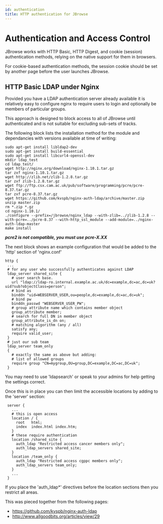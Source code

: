 ```yaml
---
id: authentication
title: HTTP authentication for JBrowse
---
```


# Authentication and Access Control

JBrowse works with HTTP Basic, HTTP Digest, and cookie (session) authentication
methods, relying on the native support for them in browsers.

For cookie-based authentication methods, the session cookie should be set by
another page before the user launches JBrowse.

## HTTP Basic LDAP under Nginx

Provided you have a LDAP authentication server already available it is
relatively easy to configure nginx to require users to login and optionally be
members of particular groups.

This approach is designed to block access to all of JBrowse until authenticated
and is not suitable for excluding sub-sets of tracks.

The following block lists the installation method for the module and
dependancies with versions available at time of writing:

```
sudo apt-get install libldap2-dev
sudo apt-get install build-essential
sudo apt-get install libcurl4-openssl-dev
mkdir ldap_test
cd ldap_test/
wget http://nginx.org/download/nginx-1.10.1.tar.gz
tar zxf nginx-1.10.1.tar.gz
wget http://zlib.net/zlib-1.2.8.tar.gz
tar zxf zlib-1.2.8.tar.gz
wget ftp://ftp.csx.cam.ac.uk/pub/software/programming/pcre/pcre-8.37.tar.gz
tar zxf pcre-8.37.tar.gz
wget https://github.com/kvspb/nginx-auth-ldap/archive/master.zip
unzip master.zip
rm *.zip *.gz
cd nginx-1.10.1/
./configure --prefix=/jbrowse/nginx_ldap --with-zlib=../zlib-1.2.8 --with-pcre=../pcre-8.37 --with-http_ssl_module --add-module=../nginx-auth-ldap-master
make install
```

**_pcre2 is not compatible, you must use pcre-X.XX_**

The next block shows an example configuration that would be added to the 'http'
section of 'nginx.conf'

```
http {
 ...
 # for any user who successfully authenticates against LDAP
 ldap_server shared_site {
   # user search base.
   url "ldap://ldap-ro.internal.example.ac.uk/dc=example,dc=ac,dc=uk?uid?sub?objectClass=person";
   # bind as
   binddn "uid=WEBSERVER_USER,ou=people,dc=example,dc=ac,dc=uk";
   # bind pw
   binddn_passwd "WEBSERVER_USER_PW";
   # group attribute name which contains member object
   group_attribute member;
   # search for full DN in member object
   group_attribute_is_dn on;
   # matching algorithm (any / all)
   satisfy any;
   require valid_user;
 }
 # just our sub team
 ldap_server team_only
 {
   # exactly the same as above but adding:
   # list of allowed groups
   require group "CN=mygroup,OU=group,DC=example,DC=ac,DC=uk";
 }
```

You may need to use 'ldapsearch' or speak to your admins for help getting the
settings correct.

Once this is in place you can then limit the accessible locations by adding to
the 'server' section:

```
 server {
   ...
   # this is open access
   location / {
     root   html;
     index  index.html index.htm;
   }
   # these require authentication
   location /shared_site {
     auth_ldap "Restricted access cancer members only";
     auth_ldap_servers shared_site;
   }
   location /team_only {
     auth_ldap "Restricted access cgppc members only";
     auth_ldap_servers team_only;
   }
   ...
 }
```

If you place the 'auth_ldap\*' directives before the location sections then you
restrict all areas.

This was pieced together from the following pages:

- <https://github.com/kvspb/nginx-auth-ldap>
- <http://www.allgoodbits.org/articles/view/29>
